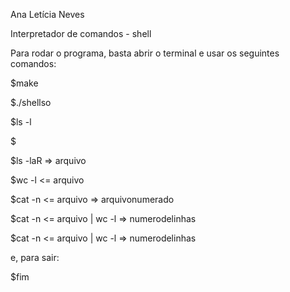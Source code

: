 Ana Letícia Neves

Interpretador de comandos - shell

Para rodar o programa, basta abrir o terminal e usar os seguintes comandos:

$make

$./shellso

$ls -l

$ 

$ls -laR => arquivo

$wc -l <= arquivo

$cat -n <= arquivo => arquivonumerado

$cat -n <= arquivo | wc -l => numerodelinhas

$cat -n <= arquivo | wc -l => numerodelinhas

e, para sair:

$fim
